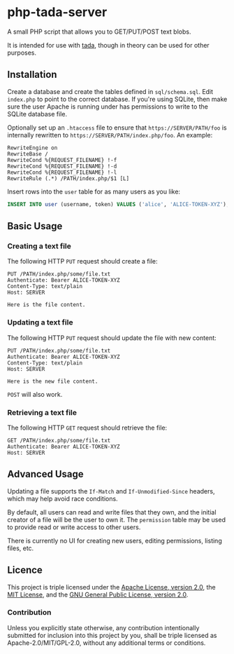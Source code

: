 # php-tada-server

A small PHP script that allows you to GET/PUT/POST text blobs.

It is intended for use with [tada](https://github.com/tobyink/rust-tada),
though in theory can be used for other purposes.

## Installation

Create a database and create the tables defined in `sql/schema.sql`.
Edit `index.php` to point to the correct database. If you're using SQLite,
then make sure the user Apache is running under has permissions to write
to the SQLite database file.

Optionally set up an `.htaccess` file to ensure that `https://SERVER/PATH/foo`
is internally rewritten to `https://SERVER/PATH/index.php/foo`. An example:

```text
RewriteEngine on
RewriteBase /
RewriteCond %{REQUEST_FILENAME} !-f
RewriteCond %{REQUEST_FILENAME} !-d
RewriteCond %{REQUEST_FILENAME} !-l
RewriteRule (.*) /PATH/index.php/$1 [L]
```

Insert rows into the `user` table for as many users as you like:

```sql
INSERT INTO user (username, token) VALUES ('alice', 'ALICE-TOKEN-XYZ');
```

## Basic Usage

### Creating a text file

The following HTTP `PUT` request should create a file:

```text
PUT /PATH/index.php/some/file.txt
Authenticate: Bearer ALICE-TOKEN-XYZ
Content-Type: text/plain
Host: SERVER

Here is the file content.
```

### Updating a text file

The following HTTP `PUT` request should update the file with new content:

```text
PUT /PATH/index.php/some/file.txt
Authenticate: Bearer ALICE-TOKEN-XYZ
Content-Type: text/plain
Host: SERVER

Here is the new file content.
```

`POST` will also work.

### Retrieving a text file

The following HTTP `GET` request should retrieve the file:

```text
GET /PATH/index.php/some/file.txt
Authenticate: Bearer ALICE-TOKEN-XYZ
Host: SERVER
```

## Advanced Usage

Updating a file supports the `If-Match` and `If-Unmodified-Since` headers,
which may help avoid race conditions.

By default, all users can read and write files that they own, and the initial
creator of a file will be the user to own it. The `permission` table may be
used to provide read or write access to other users.

There is currently no UI for creating new users, editing permissions,
listing files, etc.

## Licence

This project is triple licensed under the [Apache License, version 2.0](http://www.apache.org/licenses/LICENSE-2.0), the [MIT License](http://opensource.org/licenses/MIT), and the [GNU General Public License, version 2.0](https://www.gnu.org/licenses/old-licenses/gpl-2.0.en.html).

### Contribution

Unless you explicitly state otherwise, any contribution intentionally submitted for inclusion into this project by you, shall be triple licensed as Apache-2.0/MIT/GPL-2.0, without any additional terms or conditions.
